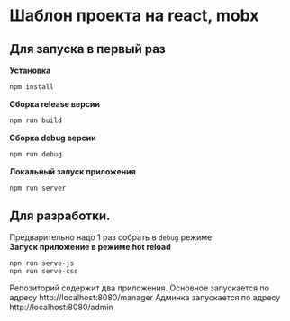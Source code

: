 # Шаблон проекта на react, mobx

Для запуска в первый раз
-------------------------

**Установка**
```bash
npm install 
```

**Сборка release версии**  
```bash
npm run build
```

**Сборка debug версии**  
```bash
npm run debug
```

**Локальный запуск приложения**
```bash
npm run server
```
  
  
Для разработки.
-------------------------
Предварительно надо 1 раз собрать в `debug` режиме  
**Запуск приложение в режиме hot reload**
```text
npn run serve-js
npn run serve-css
```

Репозиторий содержит два приложения. 
Основное запускается по адресу http://localhost:8080/manager
Админка запускается по адресу http://localhost:8080/admin
